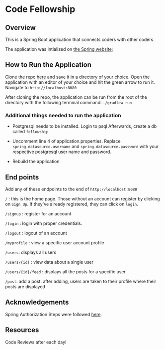 # Code Fellowship

## Overview
This is a Spring Boot application that connects coders with other coders.

The application was intialized on [the Spring website](https://start.spring.io/);

## How to Run the Application
Clone the repo [here](https://github.com/hotandfresh/codefellowship) and save it in a directory of your choice.  Open the application with an editor of your choice and hit the green arrow to run it.  Navigate to ```http://localhost:8080```

After cloning the repo, the application can be run from the root of the directory with the following terminal command: ```./gradlew run```

### Additional things needed to run the application

- Postgresql needs to be installed.  Login to psql Afterwards, create a db called ```fellowship```.  
 
 - Uncomment line 4 of application.properties. Replace ```spring.datasource.username``` and ```spring.datasource.password``` with your respective postgresql user name and password. 
 
 - Rebuild the application 

## End points
Add any of these endpoints to the end of ```http://localhost:8080```

```/``` : this is the home page. Those without an account can register by clicking on ```Sign Up```.  If they've already registered, they can click on ```login```.

```/signup``` : register for an account

```/login``` : login with proper credentials.

```/logout``` : logout of an account

```/myprofile``` : view a specific user account profile

```/users```: displays all users

```/users/{id}``` : view data about a single user

```/users/{id}/feed``` : displays all the posts for a specific user

```/post```: add a post.  after adding, users are taken to their profile where their posts are displayed 
 
## Acknowledgements
Spring Authorization Steps were followed [here](https://github.com/codefellows/seattle-java-401d5/blob/master/SpringAuthCheatSheet.md).

## Resources
Code Reviews after each day!
